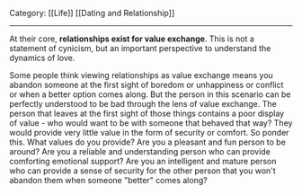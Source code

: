 Category: [[Life]] [[Dating and Relationship]]
___
At their core, **relationships exist for value exchange**. This is not a statement of cynicism, but an important perspective to understand the dynamics of love. 

Some people think viewing relationships as value exchange means you abandon someone at the first sight of boredom or unhappiness or conflict or when a better option comes along. But the person in this scenario can be perfectly understood to be bad through the lens of value exchange. The person that leaves at the first sight of those things contains a poor display of value - who would want to be with someone that behaved that way? They would provide very little value in the form of security or comfort. So ponder this. What values do you provide? Are you a pleasant and fun person to be around? Are you a reliable and understanding person who can provide comforting emotional support? Are you an intelligent and mature person who can provide a sense of security for the other person that you won't abandon them when someone "better" comes along? 